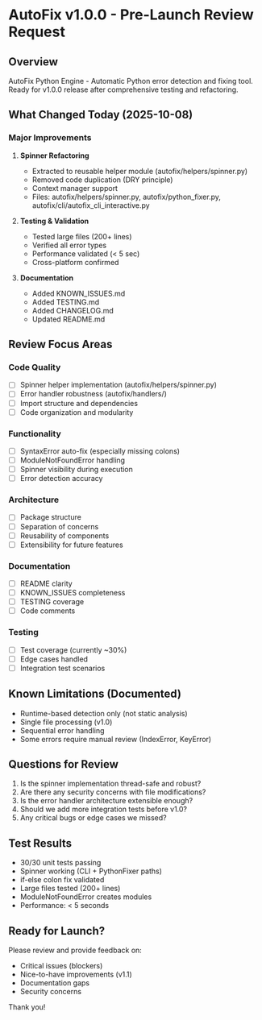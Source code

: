 ﻿# AutoFix v1.0.0 - Pre-Launch Review Request

## Overview
AutoFix Python Engine - Automatic Python error detection and fixing tool.
Ready for v1.0.0 release after comprehensive testing and refactoring.

## What Changed Today (2025-10-08)

### Major Improvements
1. **Spinner Refactoring**
   - Extracted to reusable helper module (autofix/helpers/spinner.py)
   - Removed code duplication (DRY principle)
   - Context manager support
   - Files: autofix/helpers/spinner.py, autofix/python_fixer.py, autofix/cli/autofix_cli_interactive.py

2. **Testing & Validation**
   - Tested large files (200+ lines)
   - Verified all error types
   - Performance validated (< 5 sec)
   - Cross-platform confirmed

3. **Documentation**
   - Added KNOWN_ISSUES.md
   - Added TESTING.md
   - Added CHANGELOG.md
   - Updated README.md

## Review Focus Areas

### Code Quality
- [ ] Spinner helper implementation (autofix/helpers/spinner.py)
- [ ] Error handler robustness (autofix/handlers/)
- [ ] Import structure and dependencies
- [ ] Code organization and modularity

### Functionality
- [ ] SyntaxError auto-fix (especially missing colons)
- [ ] ModuleNotFoundError handling
- [ ] Spinner visibility during execution
- [ ] Error detection accuracy

### Architecture
- [ ] Package structure
- [ ] Separation of concerns
- [ ] Reusability of components
- [ ] Extensibility for future features

### Documentation
- [ ] README clarity
- [ ] KNOWN_ISSUES completeness
- [ ] TESTING coverage
- [ ] Code comments

### Testing
- [ ] Test coverage (currently ~30%)
- [ ] Edge cases handled
- [ ] Integration test scenarios

## Known Limitations (Documented)
- Runtime-based detection only (not static analysis)
- Single file processing (v1.0)
- Sequential error handling
- Some errors require manual review (IndexError, KeyError)

## Questions for Review
1. Is the spinner implementation thread-safe and robust?
2. Are there any security concerns with file modifications?
3. Is the error handler architecture extensible enough?
4. Should we add more integration tests before v1.0?
5. Any critical bugs or edge cases we missed?

## Test Results
-  30/30 unit tests passing
-  Spinner working (CLI + PythonFixer paths)
-  if-else colon fix validated
-  Large files tested (200+ lines)
-  ModuleNotFoundError creates modules
-  Performance: < 5 seconds

## Ready for Launch?
Please review and provide feedback on:
- Critical issues (blockers)
- Nice-to-have improvements (v1.1)
- Documentation gaps
- Security concerns

Thank you! 
